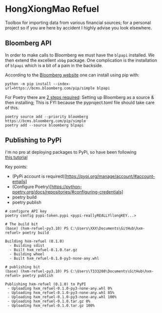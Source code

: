 # HongXiongMao Refuel

Toolbox for importing data from various financial sources; 
for a personal project so if you are here by accident I highly advise you look elsewhere.


## Bloomberg API
In order to make calls to Bloomberg we must have the `blpapi` installed. 
We then extend the excellent `xbbg` package. 
One complication is the installation of `blpapi` which is a bit of a pain in the backside.

According to the [Bloomberg website](https://www.bloomberg.com/professional/support/api-library/) 
one can install using pip with:
```
python -m pip install --index-url=https://bcms.bloomberg.com/pip/simple blpapi
```

For Poetry there are [2 steps required](https://github.com/python-poetry/poetry/issues/7587):
Setting up Bloomberg as a source & then installing;
This is FYI because the pyproject.toml file should take care of this.
```
poetry source add --priority bloomberg https://bcms.bloomberg.com/pip/simple
poetry add --source bloomberg blpapi
```

## Publishing to PyPi
I'm no pro at deploying packages to PyPi, so have been following  
[this tutorial](https://www.digitalocean.com/community/tutorials/how-to-publish-python-packages-to-pypi-using-poetry-on-ubuntu-22-04)

Key points:
* (PyPi account is required)[https://pypi.org/manage/account/#account-emails]
* (Configure Poetry)[https://python-poetry.org/docs/repositories/#configuring-credentials]
* poetry build
* poetry publish

```
# configure API key
poetry config pypi-token.pypi <pypi-reallyREALLYllongKEY...>

# The build bit
(base) (hxm-refuel-py3.10) PS C:\Users\XXX\Documents\GitHub\hxm-refuel> poetry build

Building hxm-refuel (0.1.0)
  - Building sdist
  - Built hxm_refuel-0.1.0.tar.gz
  - Building wheel
  - Built hxm_refuel-0.1.0-py3-none-any.whl

# publishing bit
(base) (hxm-refuel-py3.10) PS C:\Users\T333208\Documents\GitHub\hxm-refuel> poetry publish

Publishing hxm-refuel (0.1.0) to PyPI
 - Uploading hxm_refuel-0.1.0-py3-none-any.whl 0%
 - Uploading hxm_refuel-0.1.0-py3-none-any.whl 85%
 - Uploading hxm_refuel-0.1.0-py3-none-any.whl 100%
 - Uploading hxm_refuel-0.1.0.tar.gz 0%
 - Uploading hxm_refuel-0.1.0.tar.gz 100%
```
